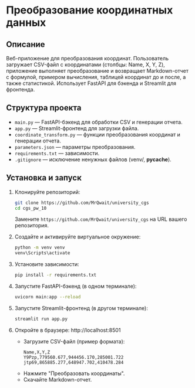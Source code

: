 # Преобразование координатных данных

## Описание
Веб-приложение для преобразования координат. Пользователь загружает CSV-файл с координатами (столбцы: Name, X, Y, Z), приложение выполняет преобразование и возвращает Markdown-отчет с формулой, примером вычисления, таблицей координат до и после, а также статистикой. Использует FastAPI для бэкенда и Streamlit для фронтенда.

## Структура проекта
- `main.py` — FastAPI-бэкенд для обработки CSV и генерации отчета.
- `app.py` — Streamlit-фронтенд для загрузки файла.
- `coordinate_transform.py` — функции преобразования координат и генерации отчета.
- `parameters.json` — параметры преобразования.
- `requirements.txt` — зависимости.
- `.gitignore` — исключение ненужных файлов (venv/, __pycache__).

## Установка и запуск

1. Клонируйте репозиторий:
   ```bash
   git clone https://github.com/MrQwait/university_cgs
   cd cgs_pw_10
   ```
   Замените `https://github.com/MrQwait/university_cgs` на URL вашего репозитория.

2. Создайте и активируйте виртуальное окружение:
   ```bash
   python -m venv venv
   venv\Scripts\activate
   ```

3. Установите зависимости:
   ```bash
   pip install -r requirements.txt
   ```

4. Запустите FastAPI-бэкенд (в одном терминале):
   ```bash
   uvicorn main:app --reload
   ```

5. Запустите Streamlit-фронтенд (в другом терминале):
   ```bash
   streamlit run app.py
   ```

6. Откройте в браузере: http://localhost:8501
   - Загрузите CSV-файл (пример формата):
     ```csv
     Name,X,Y,Z
     Y9Pzp,779560.677,944456.170,285001.722
     jtp69,865885.277,648947.702,410478.284
     ```
   - Нажмите "Преобразовать координаты".
   - Скачайте Markdown-отчет.
